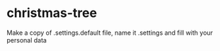 christmas-tree
==============
Make a copy of .settings.default file, name it .settings and fill with your personal data